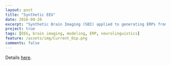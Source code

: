 ```yaml
---
layout: post
title: "Synthetic EEG"
date: 2016-09-20
excerpt: "Synthetic Brain Imaging (SBI) applied to generating ERPs from neurocomputational models of language processing."
project: true
tags: [EEG, brain imaging, modeling, ERP, neurolinguistics]
feature: /assets/img/Current_Dip.png
comments: false
---
```


Details <a href="\SyntheticEEG">here</a>.